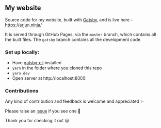 ## My website

Source code for my website, built with [Gatsby](https://gatsbyjs.org), and is live here - https://arjun.ninja/

It is served through GitHub Pages, via the `master` branch, which contains all the built files.
The `gatsby` branch contains all the development code.

### Set up locally:

- Have [gatsby-cli](https://www.gatsbyjs.org/docs/quick-start/) installed
- `yarn` in the folder where you cloned this repo
- `yarn dev`
- Open server at http://localhost:8000

### Contributions

Any kind of contribution and feedback is welcome and appreciated ✨

Please raise an [issue](https://github.com/arjunnn/arjunnn.github.io/issues/new) if you see one 📝

Thank you for checking it out 😃
